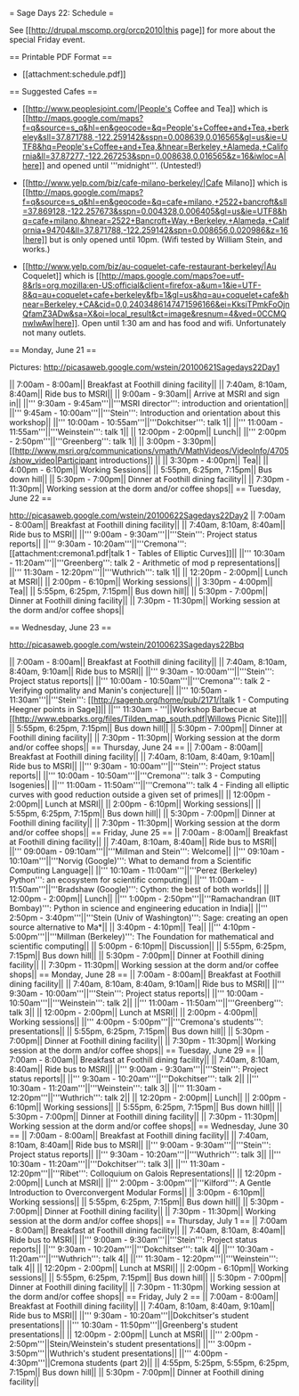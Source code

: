 = Sage Days 22: Schedule =

See [[http://drupal.mscomp.org/orcp2010|this page]] for more about the special Friday event.

== Printable PDF Format ==

   * [[attachment:schedule.pdf]]

== Suggested Cafes ==

  * [[http://www.peoplesjoint.com/|People's Coffee and Tea]] which is [[http://maps.google.com/maps?f=q&source=s_q&hl=en&geocode=&q=People's+Coffee+and+Tea,+berkeley&sll=37.871788,-122.259142&sspn=0.008639,0.016565&gl=us&ie=UTF8&hq=People's+Coffee+and+Tea,&hnear=Berkeley,+Alameda,+California&ll=37.87277,-122.267253&spn=0.008638,0.016565&z=16&iwloc=A|here]] and opened until '''midnight'''.  (Untested!)

  * [[http://www.yelp.com/biz/cafe-milano-berkeley/|Cafe Milano]] which is [[http://maps.google.com/maps?f=q&source=s_q&hl=en&geocode=&q=cafe+milano,+2522+bancroft&sll=37.869128,-122.257673&sspn=0.004328,0.006405&gl=us&ie=UTF8&hq=cafe+milano,&hnear=2522+Bancroft+Way,+Berkeley,+Alameda,+California+94704&ll=37.871788,-122.259142&spn=0.008656,0.020986&z=16|here]] but is only opened until 10pm.   (Wifi tested by William Stein, and works.)

  * [[http://www.yelp.com/biz/au-coquelet-cafe-restaurant-berkeley/|Au Coquelet]] which is [[http://maps.google.com/maps?oe=utf-8&rls=org.mozilla:en-US:official&client=firefox-a&um=1&ie=UTF-8&q=au+coquelet+cafe+berkeley&fb=1&gl=us&hq=au+coquelet+cafe&hnear=Berkeley,+CA&cid=0,0,2403486147471596166&ei=KksiTPmkFoOjnQfamZ3ADw&sa=X&oi=local_result&ct=image&resnum=4&ved=0CCMQnwIwAw|here]].  Open until 1:30 am and has food and wifi.  Unfortunately not many outlets.  


== Monday, June 21 ==

Pictures: http://picasaweb.google.com/wstein/20100621Sagedays22Day1

|| 7:00am - 8:00am|| Breakfast at Foothill dining facility||
|| 7:40am, 8:10am, 8:40am|| Ride bus to MSRI||
|| 9:00am - 9:30am|| Arrive at MSRI and sign in||
||''' 9:30am - 9:45am'''||'''MSRI director''': introduction and orientation||
||''' 9:45am - 10:00am'''||'''Stein''': Introduction and orientation about this workshop||
||''' 10:00am - 10:55am'''||'''Dokchitser''': talk 1||
||''' 11:00am - 11:55am'''||'''Weinstein''': talk 1||
|| 12:00pm - 2:00pm|| Lunch||
||''' 2:00pm - 2:50pm'''||'''Greenberg''': talk 1||
|| 3:00pm - 3:30pm|| [[http://www.msri.org/communications/vmath/VMathVideos/VideoInfo/4705/show_video|Participant introductions]] ||
|| 3:30pm - 4:00pm|| Tea||
|| 4:00pm - 6:10pm|| Working Sessions||
|| 5:55pm, 6:25pm, 7:15pm|| Bus down hill||
|| 5:30pm - 7:00pm|| Dinner at Foothill dining facility||
|| 7:30pm - 11:30pm|| Working session at the dorm and/or coffee shops||
== Tuesday, June 22 ==

http://picasaweb.google.com/wstein/20100622Sagedays22Day2
|| 7:00am - 8:00am|| Breakfast at Foothill dining facility||
|| 7:40am, 8:10am, 8:40am|| Ride bus to MSRI||
||''' 9:00am - 9:30am'''||'''Stein''': Project status reports||
||''' 9:30am - 10:20am'''||'''Cremona''': [[attachment:cremona1.pdf|talk 1 - Tables of Elliptic Curves]]||
||''' 10:30am - 11:20am'''||'''Greenberg''': talk 2 - Arithmetic of mod p representations||
||''' 11:30am - 12:20pm'''||'''Wuthrich''': talk 1||
|| 12:20pm - 2:00pm|| Lunch at MSRI||
|| 2:00pm - 6:10pm|| Working sessions||
|| 3:30pm - 4:00pm|| Tea||
|| 5:55pm, 6:25pm, 7:15pm|| Bus down hill||
|| 5:30pm - 7:00pm|| Dinner at Foothill dining facility||
|| 7:30pm - 11:30pm|| Working session at the dorm and/or coffee shops||


== Wednesday, June 23 ==

http://picasaweb.google.com/wstein/20100623Sagedays22Bbq

|| 7:00am - 8:00am|| Breakfast at Foothill dining facility||
|| 7:40am, 8:10am, 8:40am, 9:10am|| Ride bus to MSRI||
||''' 9:30am - 10:00am'''||'''Stein''': Project status reports||
||''' 10:00am - 10:50am'''||'''Cremona''': talk 2 - Verifying optimality and Manin's conjecture||
||''' 10:50am - 11:30am'''||'''Stein''': [[http://sagenb.org/home/pub/2171/|talk 1 - Computing Heegner points in Sage]]||
||''' 11:30am - '''||Workshop Barbecue at [[http://www.ebparks.org/files/Tilden_map_south.pdf|Willows Picnic Site]]||
|| 5:55pm, 6:25pm, 7:15pm|| Bus down hill||
|| 5:30pm - 7:00pm|| Dinner at Foothill dining facility||
|| 7:30pm - 11:30pm|| Working session at the dorm and/or coffee shops||
== Thursday, June 24 ==
|| 7:00am - 8:00am|| Breakfast at Foothill dining facility||
|| 7:40am, 8:10am, 8:40am, 9:10am|| Ride bus to MSRI||
||''' 9:30am - 10:00am'''||'''Stein''': Project status reports||
||''' 10:00am - 10:50am'''||'''Cremona''': talk 3 - Computing Isogenies||
||''' 11:00am - 11:50am'''||'''Cremona''': talk 4 - Finding all elliptic curves with good reduction outside a given set of primes||
|| 12:00pm - 2:00pm|| Lunch at MSRI||
|| 2:00pm - 6:10pm|| Working sessions||
|| 5:55pm, 6:25pm, 7:15pm|| Bus down hill||
|| 5:30pm - 7:00pm|| Dinner at Foothill dining facility||
|| 7:30pm - 11:30pm|| Working session at the dorm and/or coffee shops||
== Friday, June 25 ==
|| 7:00am - 8:00am|| Breakfast at Foothill dining facility||
|| 7:40am, 8:10am, 8:40am|| Ride bus to MSRI||
||''' 09:00am - 09:10am'''||'''Millman and Stein''': Welcome||
||''' 09:10am - 10:10am'''||'''Norvig (Google)''': What to demand from a Scientific Computing Language||
||''' 10:10am - 11:00am'''||'''Perez (Berkeley) Python''': an ecosystem for scientific computing||
||''' 11:00am - 11:50am'''||'''Bradshaw (Google)''': Cython: the best of both worlds||
|| 12:00pm - 2:00pm||  Lunch||
||''' 1:00pm - 2:50pm'''||'''Ramachandran (IIT Bombay)''': Python in science and engineering education in India||
||''' 2:50pm - 3:40pm'''||'''Stein (Univ of Washington)''': Sage: creating an open source alternative to Ma*||
|| 3:40pm - 4:10pm||  Tea||
||''' 4:10pm - 5:00pm'''||'''Millman (Berkeley)''': The Foundation for mathematical and scientific computing||
|| 5:00pm - 6:10pm||  Discussion||
|| 5:55pm, 6:25pm, 7:15pm|| Bus down hill||
|| 5:30pm - 7:00pm|| Dinner at Foothill dining facility||
|| 7:30pm - 11:30pm|| Working session at the dorm and/or coffee shops||
== Monday, June 28 ==
|| 7:00am - 8:00am|| Breakfast at Foothill dining facility||
|| 7:40am, 8:10am, 8:40am, 9:10am|| Ride bus to MSRI||
||''' 9:30am - 10:00am'''||'''Stein''': Project status reports||
||''' 10:00am - 10:50am'''||'''Weinstein''': talk 2||
||''' 11:00am - 11:50am'''||'''Greenberg''': talk 3||
|| 12:00pm - 2:00pm|| Lunch at MSRI||
|| 2:00pm - 4:00pm|| Working sessions||
||''' 4:00pm - 5:00pm'''||'''Cremona's students''': presentations||
|| 5:55pm, 6:25pm, 7:15pm|| Bus down hill||
|| 5:30pm - 7:00pm|| Dinner at Foothill dining facility||
|| 7:30pm - 11:30pm|| Working session at the dorm and/or coffee shops||
== Tuesday, June 29 ==
|| 7:00am - 8:00am|| Breakfast at Foothill dining facility||
|| 7:40am, 8:10am, 8:40am|| Ride bus to MSRI||
||''' 9:00am - 9:30am'''||'''Stein''': Project status reports||
||''' 9:30am - 10:20am'''||'''Dokchitser''': talk 2||
||''' 10:30am - 11:20am'''||'''Weinstein''': talk 3||
||''' 11:30am - 12:20pm'''||'''Wuthrich''': talk 2||
|| 12:20pm - 2:00pm|| Lunch||
|| 2:00pm - 6:10pm|| Working sessions||
|| 5:55pm, 6:25pm, 7:15pm|| Bus down hill||
|| 5:30pm - 7:00pm|| Dinner at Foothill dining facility||
|| 7:30pm - 11:30pm|| Working session at the dorm and/or coffee shops||
== Wednesday, June 30 ==
|| 7:00am - 8:00am|| Breakfast at Foothill dining facility||
|| 7:40am, 8:10am, 8:40am|| Ride bus to MSRI||
||''' 9:00am - 9:30am'''||'''Stein''': Project status reports||
||''' 9:30am - 10:20am'''||'''Wuthrich''': talk 3||
||''' 10:30am - 11:20am'''||'''Dokchitser''': talk 3||
||''' 11:30am - 12:20pm'''||'''Ribet''': Colloquium on Galois Representations||
|| 12:20pm - 2:00pm|| Lunch at MSRI||
||''' 2:00pm - 3:00pm'''||'''Kilford''': A Gentle Introduction to Overconvergent Modular Forms||
|| 3:00pm - 6:10pm|| Working sessions||
|| 5:55pm, 6:25pm, 7:15pm|| Bus down hill||
|| 5:30pm - 7:00pm|| Dinner at Foothill dining facility||
|| 7:30pm - 11:30pm|| Working session at the dorm and/or coffee shops||
== Thursday, July 1 ==
|| 7:00am - 8:00am|| Breakfast at Foothill dining facility||
|| 7:40am, 8:10am, 8:40am|| Ride bus to MSRI||
||''' 9:00am - 9:30am'''||'''Stein''': Project status reports||
||''' 9:30am - 10:20am'''||'''Dokchitser''': talk 4||
||''' 10:30am - 11:20am'''||'''Wuthrich''': talk 4||
||''' 11:30am - 12:20pm'''||'''Weinstein''': talk 4||
|| 12:20pm - 2:00pm|| Lunch at MSRI||
|| 2:00pm - 6:10pm|| Working sessions||
|| 5:55pm, 6:25pm, 7:15pm|| Bus down hill||
|| 5:30pm - 7:00pm|| Dinner at Foothill dining facility||
|| 7:30pm - 11:30pm|| Working session at the dorm and/or coffee shops||
== Friday, July 2 ==
|| 7:00am - 8:00am|| Breakfast at Foothill dining facility||
|| 7:40am, 8:10am, 8:40am, 9:10am|| Ride bus to MSRI||
||''' 9:30am - 10:20am'''||Dokchitser's student presentations||
||''' 10:30am - 11:50pm'''||Greenberg's student presentations||
|| 12:00pm - 2:00pm|| Lunch at MSRI||
||''' 2:00pm - 2:50pm'''||Stein/Weinstein's student presentations||
||''' 3:00pm - 3:50pm'''||Wuthrich's student presentations||
||''' 4:00pm - 4:30pm'''||Cremona students (part 2)||
|| 4:55pm, 5:25pm, 5:55pm, 6:25pm, 7:15pm|| Bus down hill||
|| 5:30pm - 7:00pm|| Dinner at Foothill dining facility||
